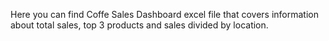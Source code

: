 Here you can find Coffe Sales Dashboard excel file that covers information about total sales, top 3 products and sales divided by location.
